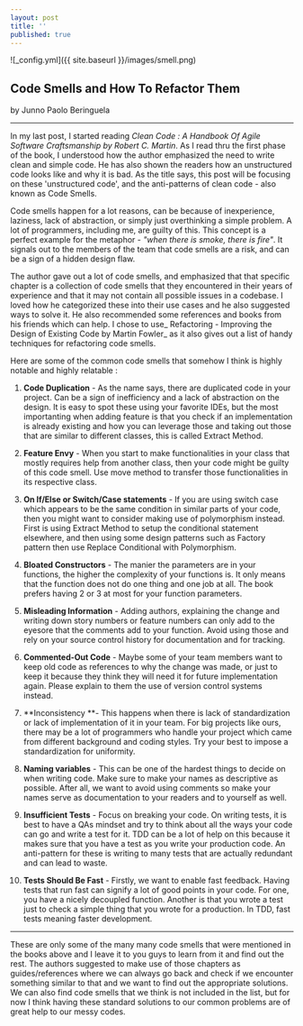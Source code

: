 ```yaml
---
layout: post
title: ''
published: true
---
```

![_config.yml]({{ site.baseurl }}/images/smell.png)

## Code Smells and How To Refactor Them

by Junno Paolo Beringuela
___

In my last post, I started reading _Clean Code : A Handbook Of Agile Software Craftsmanship by Robert C. Martin_. As I read thru the first phase of the book, I understood how the author emphasized the need to write clean and simple code. He has also shown the readers how an unstructured code looks like and why it is bad. As the title says, this post will be focusing on these 'unstructured code', and the anti-patterns of clean code - also known as Code Smells.

Code smells happen for a lot reasons, can be because of inexperience, laziness, lack of abstraction, or simply just overthinking a simple problem. A lot of programmers, including me, are guilty of this. This concept is a perfect example for the metaphor - _"when there is smoke, there is fire"_. It signals out to the members of the team that code smells are a risk, and can be a sign of a hidden design flaw.

The author gave out a lot of code smells, and emphasized that that specific chapter is a collection of code smells that they encountered in their years of experience and that it may not contain all possible issues in a codebase. I loved how he categorized these into their use cases and he also suggested ways to solve it. He also recommended some references and books from his friends which can help. I chose to use_ Refactoring - Improving the Design of Existing Code by Martin Fowler_ as it also gives out a list of handy techniques for refactoring code smells.

Here are some of the common code smells that somehow I think is highly notable and highly relatable :

1. **Code Duplication** - As the name says, there are duplicated code in your project. Can be a sign of inefficiency and a lack of abstraction on the design. It is easy to spot these using your favorite IDEs, but the most importanting when adding feature is that you check if an implementation is already existing and how you can leverage those and taking out those that are similar to different classes, this is called Extract Method.

2. **Feature Envy** - When you start to make functionalities in your class that mostly requires help from another class, then your code might be guilty of this code smell. Use move method to transfer those functionalities in its respective class.

3. **On If/Else or Switch/Case statements** - If you are using switch case which appears to be the same condition in similar parts of your code, then you might want to consider making use of polymorphism instead. First is using Extract Method to setup the conditional statement elsewhere, and then using some design patterns such as Factory pattern then use Replace Conditional with Polymorphism.

4. **Bloated Constructors** - The manier the parameters are in your functions, the higher the complexity of your functions is. It only means that the function does not do one thing and one job at all. The book prefers having 2 or 3 at most for your function parameters. 

5. **Misleading Information** - Adding authors, explaining the change and writing down story numbers or feature numbers can only add to the eyesore that the comments add to your function. Avoid using those and rely on your source control history for documentation and for tracking.

6. **Commented-Out Code** - Maybe some of your team members want to keep old code as references to why the change was made, or just to keep it because they think they will need it for future implementation again. Please explain to them the use of version control systems instead.

7. **Inconsistency **- This happens when there is lack of standardization or lack of implementation of it in your team. For big projects like ours, there may be a lot of programmers who handle your project which came from different background and coding styles. Try your best to impose a standardization for uniformity.

8. **Naming variables** - This can be one of the hardest things to decide on when writing code. Make sure to make your names as descriptive as possible. After all, we want to avoid using comments so make your names serve as documentation to your readers and to yourself as well.

9. **Insufficient Tests** - Focus on breaking your code. On writing tests, it is best to have a QAs mindset and try to think about all the ways your code can go and write a test for it. TDD can be a lot of help on this because it makes sure that you have a test as you write your production code. An anti-pattern for these is writing to many tests that are actually redundant and can lead to waste.

10. **Tests Should Be Fast** - Firstly, we want to enable fast feedback. Having tests that run fast can signify a lot of good points in your code. For one, you have a nicely decoupled function. Another is that you wrote a test just to check a simple thing that you wrote for a production. In TDD, fast tests meaning faster development.
___

These are only some of the many many code smells that were mentioned in the books above and I leave it to you guys to learn from it and find out the rest. The authors suggested to make use of those chapters as guides/references where we can always go back and check if we encounter something similar to that and we want to find out the appropriate solutions. We can also find code smells that we think is not included in the list, but for now I think having these standard solutions to our common problems are of great help to our messy codes.
